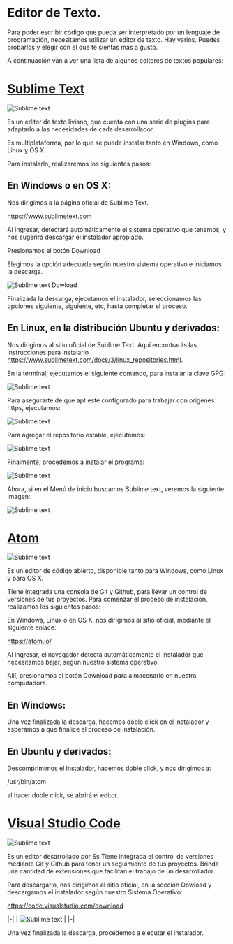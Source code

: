 # Editor de Texto.

Para poder escribir código que pueda ser interpretado por un lenguaje de programación, necesitamos utilizar un editor de texto.
Hay varios. Puedes probarlos y elegir con el que te sientas más a gusto.

A continuación van a ver una lista de algunos editores de textos populares:

# [Sublime Text](https://www.sublimetext.com)

![Sublime text](./img/sublime.png)

Es un editor de texto liviano, que cuenta con una serie de plugins para adaptarlo a las necesidades de cada desarrollador.

Es multiplataforma, por lo que se puede instalar tanto en Windows, como Linux y OS X.

Para instalarlo, realizaremos los siguientes pasos:

## En Windows o en OS X:


Nos dirigimos a la página oficial de Sublime Text.

<https://www.sublimetext.com>

Al ingresar, detectará automáticamente el sistema operativo que tenemos, y nos sugerirá descargar el instalador apropiado.

Presionamos el botón Download

Elegimos la opción adecuada según nuestro sistema operativo e iniciamos la descarga.

![Sublime text Dowload](./img/sublimeDownload.png)

Finalizada la descarga, ejecutamos el instalador, seleccionamos las opciones siguiente, siguiente, etc, hasta completar el proceso.

## En Linux, en la distribución Ubuntu y derivados: 

Nos dirigimos al sitio oficial de Sublime Text. 
Aquí encontrarás las instrucciones para instalarlo https://www.sublimetext.com/docs/3/linux_repositories.html. 


En la terminal, ejecutamos el siguiente comando, para instalar la clave GPG:

![Sublime text](./img/sublime_comando_1.png)

Para asegurarte de que apt esté configurado para trabajar con orígenes https, ejecutamos:

![Sublime text](./img/sublime_comando_2.png)

Para agregar el repositorio estable, ejecutamos:

![Sublime text](./img/sublime_comando_3.png)

Finalmente, procedemos a instalar el programa:


![Sublime text](./img/sublime_comando_4.png)

Ahora, si en el Menú de inicio buscamos Sublime text, veremos la siguiente imagen:

![Sublime text](./img/sublime_instalado.png)


# [Atom](https://atom.io/)

![Sublime text](./img/atom_site.png)

Es un editor de código abierto, disponible tanto para Windows, como Linux y para OS X.

Tiene integrada una consola de Git y Github, para llevar un control de versiones de tus proyectos.
Para comenzar el proceso de instalación, realizamos los siguientes pasos:

En Windows, Linux o en OS X, nos dirigimos al sitio oficial, mediante el siguiente enlace:

<https://atom.io/>

Al ingresar, el navegador detecta automáticamente el instalador que necesitamos bajar, según nuestro sistema operativo.

Allí,  presionamos el botón Download para almacenarlo en nuestra computadora.

## En Windows:

Una vez finalizada la descarga, hacemos doble click en el instalador y esperamos a que finalice el proceso de instalación.


## En Ubuntu y derivados:

Descomprimimos el instalador, hacemos doble click, y nos dirigimos a:

/usr/bin/atom

al hacer doble click, se abrirá el editor.

# [Visual Studio Code](https://code.visualstudio.com/)

![Sublime text](./img/vc_consola.png)

Es un editor desarrollado por Ss
Tiene integrada el control de versiones mediante Git y Github para tener un seguimiento de tus proyectos. Brinda una cantidad de extensiones que facilitan el trabajo de un desarrollador.

Para descargarlo, nos dirigimos al sitio oficial, en la sección Dowload y descargamos el instalador según nuestro Sistema Operativo:

<https://code.visualstudio.com/download>

|-|
| ![Sublime text](./img/dowload_vc.png) |
|-|

Una vez finalizada la descarga, procedemos a ejecutar el instalador.

